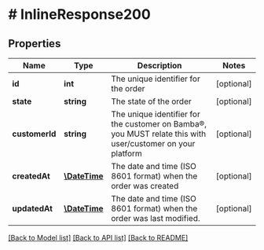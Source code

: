# # InlineResponse200

## Properties

Name | Type | Description | Notes
------------ | ------------- | ------------- | -------------
**id** | **int** | The unique identifier for the order | [optional]
**state** | **string** | The state of the order | [optional]
**customerId** | **string** | The unique identifier for the customer on Bamba®, you MUST relate this with user/customer on your platform | [optional]
**createdAt** | [**\DateTime**](\DateTime.md) | The date and time (ISO 8601 format) when the order was created | [optional]
**updatedAt** | [**\DateTime**](\DateTime.md) | The date and time (ISO 8601 format) when the order was last modified. | [optional]

[[Back to Model list]](../../README.md#models) [[Back to API list]](../../README.md#endpoints) [[Back to README]](../../README.md)
